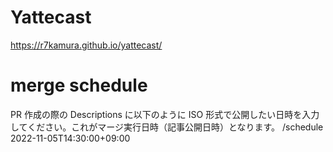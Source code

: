 # Yattecast

https://r7kamura.github.io/yattecast/

# merge schedule
PR 作成の際の Descriptions に以下のように ISO 形式で公開したい日時を入力してください。これがマージ実行日時（記事公開日時）となります。
/schedule 2022-11-05T14:30:00+09:00
